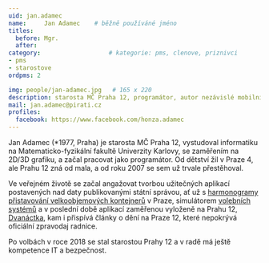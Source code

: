 ```yaml
---
uid: jan.adamec
name:     Jan Adamec  	# běžně používáné jméno
titles:
  before: Mgr.
  after:
category:                   # kategorie: pms, clenove, priznivci
- pms
- starostove
ordpms: 2

img: people/jan-adamec.jpg   # 165 x 220
description: starosta MČ Praha 12, programátor, autor nezávislé mobilní aplikace o Praze 12  # kratký popis, max 160 znaků
mail: jan.adamec@pirati.cz
profiles:
  facebook: https://www.facebook.com/honza.adamec
---
```


Jan Adamec (*1977, Praha) je starosta MČ Praha 12, vystudoval informatiku na Matematicko-fyzikální fakultě Univerzity Karlovy, se zaměřením na 2D/3D grafiku, a začal pracovat jako programátor. Od dětství žil v Praze 4, ale Prahu 12 zná od mala, a od roku 2007 se sem už trvale přestěhoval.

Ve veřejném životě se začal angažovat tvorbou užitečných aplikací postavených nad daty publikovanými státní správou, ať už s [harmonogramy přistavování velkoobjemových kontejnerů](http://www.roomarranger.com/apps/dumpsters/) v Praze, simulátorem [volebních systémů](http://www.roomarranger.com/apps/electoral-sim/) a v poslední době aplikací zaměřenou vyloženě na Prahu 12, [Dvanáctka](http://dvanactka.info), kam i přispívá články o dění na Praze 12, které nepokrývá oficiální zpravodaj radnice.

Po volbách v roce 2018 se stal starostou Prahy 12 a v radě má ještě kompetence IT a bezpečnost.
